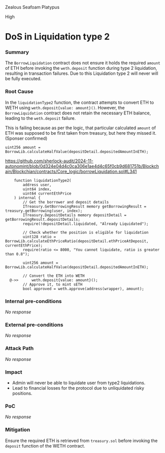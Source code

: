 Zealous Seafoam Platypus

High

# DoS in Liquidation type 2

### Summary

The `BorrowLiquidation` contract does not ensure it holds the required `amount` of ETH before invoking the `weth.deposit` function during type 2 liquidation, resulting in transaction failures. Due to this Liquidation type 2 will never will be fully executed.

### Root Cause

In the `liquidationType2` function, the contract attempts to convert ETH to WETH using `weth.deposit{value: amount}()`. However, the `BorrowLiquidation` contract does not retain the necessary ETH balance, leading to the `weth.deposit` failure.

This is failing because as per the logic, that particular calculated `amount` of ETH was supposed to be first taken from treasury, but here they missed it. (Sponser confirmed)

`uint256 amount = BorrowLib.calculateHalfValue(depositDetail.depositedAmountInETH);`

https://github.com/sherlock-audit/2024-11-autonomint/blob/0d324e04d4c0ca306e1ae4d4c65f0cb9d681751b/Blockchain/Blockchian/contracts/Core_logic/borrowLiquidation.sol#L341

```solidity
    function liquidationType2(
        address user,
        uint64 index,
        uint64 currentEthPrice
    ) internal {
        // Get the borrower and deposit details
        ITreasury.GetBorrowingResult memory getBorrowingResult = treasury.getBorrowing(user, index);
        ITreasury.DepositDetails memory depositDetail = getBorrowingResult.depositDetails;
        require(!depositDetail.liquidated, "Already Liquidated");

        // Check whether the position is eligible for liquidation
        uint128 ratio = BorrowLib.calculateEthPriceRatio(depositDetail.ethPriceAtDeposit, currentEthPrice);
        require(ratio <= 8000, "You cannot liquidate, ratio is greater than 0.8");

        uint256 amount = BorrowLib.calculateHalfValue(depositDetail.depositedAmountInETH);

        // Convert the ETH into WETH
  @->>      weth.deposit{value: amount}();
        // Approve it, to mint sETH
        bool approved = weth.approve(address(wrapper), amount);

```

### Internal pre-conditions

_No response_

### External pre-conditions

_No response_

### Attack Path

_No response_

### Impact

- Admin will never be able to liquidate user from type2 liquidations. 
- Lead to financial losses for the protocol due to unliquidated risky positions.


### PoC

_No response_

### Mitigation

Ensure the required ETH is retrieved from `treasury.sol` before invoking the `deposit` function of the WETH contract.